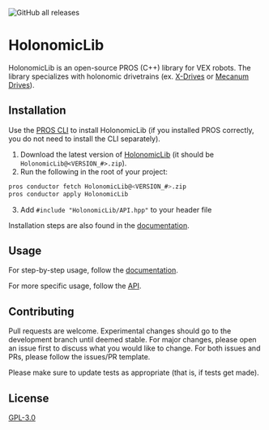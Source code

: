 ![GitHub all releases](https://img.shields.io/github/downloads/Yessir120/HolonomicLib/total?logo=Github)
# HolonomicLib

HolonomicLib is an open-source PROS (C++) library for VEX robots. The library specializes with holonomic drivetrains 
(ex. [X-Drives](https://wiki.purduesigbots.com/hardware/vex-drivetrains#x-drive) or 
[Mecanum Drives](https://wiki.purduesigbots.com/hardware/vex-drivetrains#mecanum-drive)). 

## Installation

Use the [PROS CLI](https://pros.cs.purdue.edu/v5/cli/conductor.html) to install HolonomicLib (if you installed PROS correctly, 
you do not need to install the CLI separately). 

1. Download the latest version of [HolonomicLib](https://github.com/Yessir120/HolonomicLib/releases) (it should be ``HolonomicLib@<VERSION_#>.zip``).
2. Run the following in the root of your project: 

```bash
pros conductor fetch HolonomicLib@<VERSION_#>.zip
pros conductor apply HolonomicLib
```

3. Add ``#include "HolonomicLib/API.hpp"`` to your header file

Installation steps are also found in the [documentation](https://holonomiclibdocs.readthedocs.io/en/latest/Docs/Intro/GettingStarted.html#installing-holonomiclib). 

## Usage

For step-by-step usage, follow the [documentation](https://holonomiclibdocs.readthedocs.io/en/latest/Docs/Programming/Setup.html). 

For more specific usage, follow the [API](https://yessir120.github.io/HolonomicLib/html/index.html). 

## Contributing
Pull requests are welcome. Experimental changes should go to the development branch until deemed stable. For major changes, please open an issue first to discuss 
what you would like to change. For both issues and PRs, please follow the issues/PR template. 

Please make sure to update tests as appropriate (that is, if tests get made).

## License
[GPL-3.0](https://choosealicense.com/licenses/gpl-3.0/)
